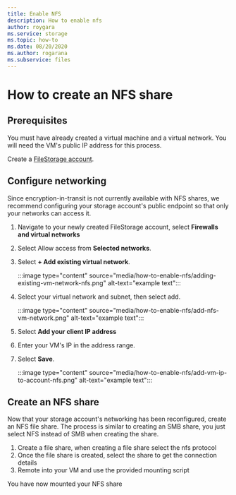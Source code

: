 ```yaml
---
title: Enable NFS
description: How to enable nfs
author: roygara
ms.service: storage
ms.topic: how-to
ms.date: 08/20/2020
ms.author: rogarana
ms.subservice: files
---
```


# How to create an NFS share

## Prerequisites

You must have already created a virtual machine and a virtual network. You will need the VM's public IP address for this process.

Create a [FileStorage account](storage-how-to-create-premium-fileshare.md).

## Configure networking

Since encryption-in-transit is not currently available with NFS shares, we recommend configuring your storage account's public endpoint so that only your networks can access it.

1. Navigate to your newly created FileStorage account, select **Firewalls and virtual networks**
1. Select Allow access from **Selected networks**.
1. Select **+ Add existing virtual network**. 

    :::image type="content" source="media/how-to-enable-nfs/adding-existing-vm-network-nfs.png" alt-text="example text":::

1. Select your virtual network and subnet, then select add.

    :::image type="content" source="media/how-to-enable-nfs/add-nfs-vm-network.png" alt-text="example text":::

1. Select **Add your client IP address**
1. Enter your VM's IP in the address range.
1. Select **Save**.

    :::image type="content" source="media/how-to-enable-nfs/add-vm-ip-to-account-nfs.png" alt-text="example text":::

## Create an NFS share

Now that your storage account's networking has been reconfigured, create an NFS file share. The process is similar to creating an SMB share, you just select NFS instead of SMB when creating the share.

1. Create a file share, when creating a file share select the nfs protocol
1. Once the file share is created, select the share to get the connection details
1. Remote into your VM and use the provided mounting script

You have now mounted your NFS share
